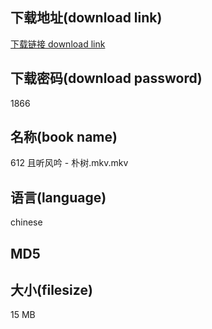 ## 下载地址(download link)
[下载链接 download link](https://voluble-croquembouche-d321dc.netlify.app/?s=612+%E4%B8%94%E5%90%AC%E9%A3%8E%E5%90%9F+-+%E6%9C%B4%E6%A0%91.mkv)

## 下载密码(download password)
1866

## 名称(book name)
612 且听风吟 - 朴树.mkv.mkv

## 语言(language)
chinese

## MD5


## 大小(filesize)
15 MB
